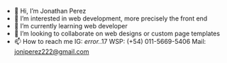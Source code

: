 - 👋 Hi, I’m Jonathan Perez
- 👀 I’m interested in web development, more precisely the front end
- 🌱 I’m currently learning  web developer
- 💞️ I’m looking to collaborate on web designs or custom page templates
- 📫 How to reach me IG: _error._.17 WSP: (+54) 011-5669-5406 Mail: joniperez222@gmail.com


